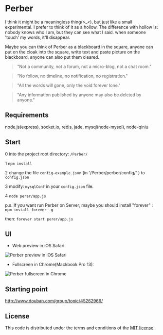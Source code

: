 # Perber

I think it might be a meaningless thing(>_<), but just like a small experimental. I prefer to think of it as a hollow. The difference with hollow is: nobody knows who I am, but they can see what I said. when someone 'touch' my words, it'll disappear.

Maybe you can think of Perber as a blackboard in the square, anyone can put on the cloak into the square, write text and paste picture on the blackboard, anyone can also put them cleared. 

> "Not a community, not a forum, not a micro-blog, not a chat room."

> "No follow, no timeline, no notification, no registration."

> "All the words will gone, only the void forever lone."

> "Any information published by anyone may also be deleted by anyone."

## Requirements

node.js(express), socket.io, redis, jade, mysql(node-mysql), node-qiniu

## Start

0 into the project root directory: `/Perber/`

1 `npm install`

2 change the file `config-example.json` (in '/Perber/perber/config/' ) to `config.json`

3 modify: `mysqlConf` in your `config.json` file.

4 `node perer/app.js`

p.s. If you want run Perber on Server, maybe you should install "forever" : `npm install forever -g`

then: `forever start perer/app.js`

## UI

* Web preview in iOS Safari:

![Perber preview in iOS Safari](http://ww4.sinaimg.cn/large/61b8bbf4jw1ebuwin72lrj20hv0jh77r.jpg)

* Fullscreen in Chrome(Mackbook Pro 13):

![Perber fullscreen in Chrome](http://ww1.sinaimg.cn/large/61b8bbf4jw1ebuwldzijuj20zk0m8450.jpg)


## Starting point
http://www.douban.com/group/topic/45262966/

## License

This code is distributed under the terms and conditions of the [MIT license](LICENSE).


